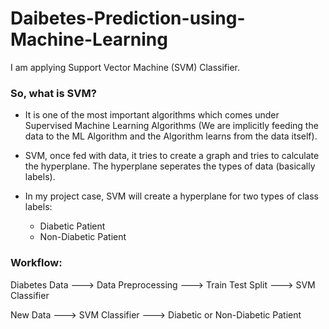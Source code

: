 # Daibetes-Prediction-using-Machine-Learning

I am applying Support Vector Machine (SVM) Classifier. 

### So, what is SVM?
- It is one of the most important algorithms which comes under Supervised Machine Learning Algorithms (We are implicitly feeding the data to the ML Algorithm and the Algorithm learns from the data itself).

- SVM, once fed with data, it tries to create a graph and tries to calculate the hyperplane. The hyperplane seperates the types of data (basically labels).

- In my project case, SVM will create a hyperplane for two types of class labels: 
    - Diabetic Patient
    - Non-Diabetic Patient

### Workflow:

Diabetes Data ---> Data Preprocessing ---> Train Test Split ---> SVM Classifier

New Data ---> SVM Classifier ---> Diabetic or Non-Diabetic Patient
